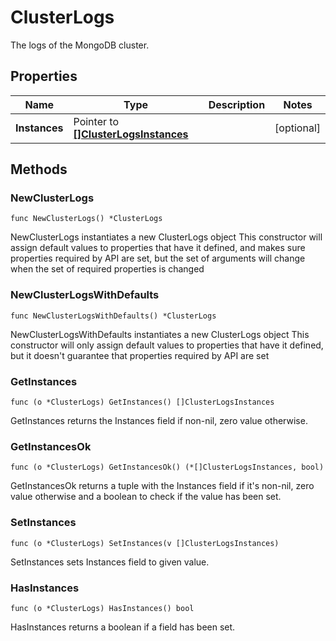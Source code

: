# ClusterLogs

The logs of the MongoDB cluster.


## Properties

|Name | Type | Description | Notes|
|------------ | ------------- | ------------- | -------------|
|**Instances** | Pointer to [**[]ClusterLogsInstances**](ClusterLogsInstances.md) |  | [optional] |

## Methods

### NewClusterLogs

`func NewClusterLogs() *ClusterLogs`

NewClusterLogs instantiates a new ClusterLogs object
This constructor will assign default values to properties that have it defined,
and makes sure properties required by API are set, but the set of arguments
will change when the set of required properties is changed

### NewClusterLogsWithDefaults

`func NewClusterLogsWithDefaults() *ClusterLogs`

NewClusterLogsWithDefaults instantiates a new ClusterLogs object
This constructor will only assign default values to properties that have it defined,
but it doesn't guarantee that properties required by API are set

### GetInstances

`func (o *ClusterLogs) GetInstances() []ClusterLogsInstances`

GetInstances returns the Instances field if non-nil, zero value otherwise.

### GetInstancesOk

`func (o *ClusterLogs) GetInstancesOk() (*[]ClusterLogsInstances, bool)`

GetInstancesOk returns a tuple with the Instances field if it's non-nil, zero value otherwise
and a boolean to check if the value has been set.

### SetInstances

`func (o *ClusterLogs) SetInstances(v []ClusterLogsInstances)`

SetInstances sets Instances field to given value.

### HasInstances

`func (o *ClusterLogs) HasInstances() bool`

HasInstances returns a boolean if a field has been set.


